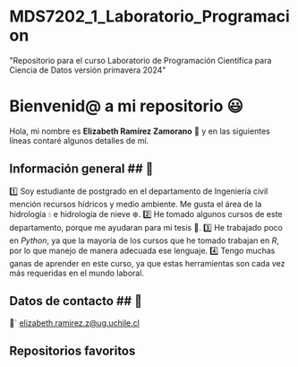 # MDS7202_1_Laboratorio_Programacion
"Repositorio para el curso Laboratorio de Programación Científica para Ciencia de Datos versión primavera 2024"

# Bienvenid@ a mi repositorio :smiley:

Hola, mi nombre es  **Elizabeth Ramírez Zamorano**   :woman: y en las siguientes líneas contaré algunos detalles de mí.

## Información general ## :eyes:
:one: Soy estudiante de postgrado en el departamento de Ingeniería civil mención recursos hídricos y medio ambiente. Me gusta el área de la hidrología :droplet: e hidrología de nieve :snowflake:. 
:two: He tomado algunos cursos de este departamento, porque me ayudaran para mi tesis :notebook_with_decorative_cover:. 
:three: He trabajado poco en *Python*, ya que la mayoría de los cursos que he tomado trabajan en *R*, por lo que manejo de manera adecuada ese lenguaje. 
:four: Tengo muchas ganas de aprender en este curso, ya que estas herramientas son cada vez más requeridas en el mundo laboral. 

## Datos de contacto ## :mag_right:
:email:` elizabeth.ramirez.z@ug.uchile.cl

## Repositorios favoritos ## 

